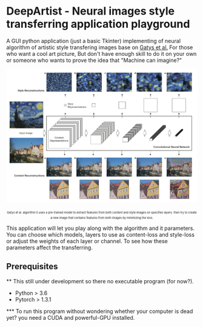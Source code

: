 <h1>DeepArtist - Neural images style transferring application playground</h1>

A GUI python application (just a basic Tkinter) implementing of neural algorithm of artistic style transfering images 
base on [Gatys et al.](https://arxiv.org/abs/1508.06576) For those who want a cool art picture, But don't have enough 
skill to do it on your own or someone who wants to prove the idea that "Machine can imagine?"

<p align="center">
    <img src="doc/Figure1-Gatys.png" width="768">
</p>
<p align="center" style="font-size:9px">
    <sub>
    Gatys et al. algorithm it uses a pre-trained model to extract features from both content and style images on 
    specifies layers. then try to create a new image that contains features from both images by minimizing the loss.
    </sub>
</p>

This application will let you play along with the algorithm and it parameters. You can choose which models, layers to 
use as content-loss and style-loss or adjust the weights of each layer or channel. To see how these parameters affect
the transferring.




## Prerequisites
** This still under development so there no executable program (for now?).

- Python > 3.6
- Pytorch > 1.3.1

*** To run this program without wondering whether your computer is dead yet? you need a CUDA and powerful-GPU installed.